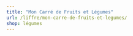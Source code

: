 ```yaml
---
title: "Mon Carré de Fruits et Légumes"
url: /liffre/mon-carre-de-fruits-et-legumes/
shop: légumes
---
```

